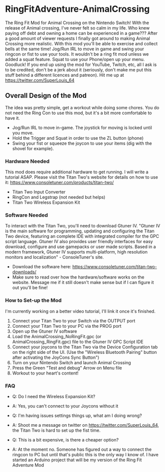 # RingFitAdventure-AnimalCrossing
The Ring Fit Mod for Animal Crossing on the Nintendo Switch! With the release of Animal crossing, I've never felt so calm in my life. Who knew paying off debt and owning a home can be experienced in a game??? After a good amount of viewer requests I finally got around to making Animal Crossing more realistic. With this mod you'll be able to exercise and collect bells at the same time! Jog/Run IRL to move in game and swing your ringcon or fist to use your tools. It wouldn't be a ring fit mod unless we added a squat feature. Squat to use your Phone/open up your menu. Goodluck! If you end up using the mod for YouTube, Twitch, etc, all I ask is to be credited, don't be a jerk about it (seriously, don't make me put this stuff behind a different licences and patreon). Hit me up at https://twitter.com/SuperLouis_64


## Overall Design of the Mod
The idea was pretty simple, get a workout while doing some chores. You do not need the Ring Con to use this mod, but it's a bit more comfortable to have it.
- Jog/Run IRL to move in-game. The joystick for moving is locked until you move.
- Hold the Trigger and Squat in order to use the ZL button (phone)
- Swing your fist or squeeze the joycon to use your items (dig with the shovel for example).

### Hardware Needed
This mod does require additional hardware to get running. I will write a tutorial ASAP. Please visit the Titan Two's website for details on how to use it: https://www.consoletuner.com/products/titan-two/
- Titan Two Input Converter
- RingCon and Legstrap (not needed but helps)
- Titan Two Wireless Expansion Kit

### Software Needed
To interact with the Titan Two, you'll need to download Gtuner IV. "Gtuner IV is the main software for programming, updating and configuring the Titan Two device, featuring an complete IDE with integrated compiler for the GPC script language. Gtuner IV also provides user friendly interfaces for easy download, configure and use gamepacks or user made scripts. Based in a modern framework, Gtuner IV supports multi-platform, high resolution monitors and localization" - ConsoleTuner's site. 
- Download the software here: <https://www.consoletuner.com/titan-two-downloads/>
- Make sure to read over how the hardware/software works on the website. Message me if it still doesn't make sense but if I can figure it out you'll be fine!

### How to Set-up the Mod
I'm currently working on a better video tutorial, I'll link it once it's finished.
1. Connect your Titan Two to your Switch via the OUTPUT port
2. Connect your Titan Two to your PC via the PROG port
3. Open up the Gtuner IV software
4. Load the AnimalCrossing_NoRingFit.gpc (or AnimalCrossing_RingFit.gpc) file to the Gtuner IV GPC Script IDE
5. Connect your joycons to the Titan Two via the Device Configuration tab on the right side of the UI. (Use the "Wireless Bluetooth Pairing" button after activating the JoyCons Sync Button")
6. Turn on your Nintendo Switch and launch Animal Crossing
7. Press the Green "Test and debug" Arrow on Menu file
8. Workout to your heart's content!

### FAQ
- Q: Do I need the Wireless Expansion Kit?
- A: Yes, you can't connect to your Joycons without it

- Q: I'm having issues settings things up, what am I doing wrong?
- A: Shoot me a message on twitter on <https://twitter.com/SuperLouis_64>, the Titan Two is hard to set up the fist time.

- Q: This is a bit expensive, is there a cheaper option?
- A: At the moment no. Someone has figured out a way to connect the ringcon to PC but until that's public this is the only way I know of. I have started an Arduino project that will be my version of the Ring Fit Adventure Mod
